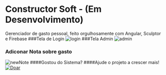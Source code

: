 # Constructor Soft - (Em Desenvolvimento)
Gerenciador de gasto pessoal, feito orgulhosamente com Angular, Sculptor e Firebase
###Tela de Login
![login](http://ap.imagensbrasil.org/images/2017/02/23/login.png)
###Tela Admin
![admin](http://ap.imagensbrasil.org/images/2017/02/23/admin.png)
### Adiconar Nota sobre gasto
![newNote](http://ap.imagensbrasil.org/images/2017/02/23/new_note.png)
####Gostou do Sistema?
####Ajude o projeto a crescer mais!
[![Doar](https://www.paypalobjects.com/pt_BR/BR/i/btn/btn_donateCC_LG.gif)](https://www.paypal.com/cgi-bin/webscr?cmd=_s-xclick&hosted_button_id=2EQ9ZLC4C7UR6)
